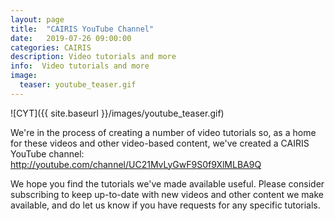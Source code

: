 ```yaml
---
layout: page
title:  "CAIRIS YouTube Channel"
date:   2019-07-26 09:00:00
categories: CAIRIS
description: Video tutorials and more
info:  Video tutorials and more
image:
  teaser: youtube_teaser.gif
---
```


![CYT]({{ site.baseurl }}/images/youtube_teaser.gif)

We're in the process of creating a number of video tutorials so, as a home for these videos and other video-based content, we've created a CAIRIS YouTube channel:  http://youtube.com/channel/UC21MvLyGwF9S0f9XlMLBA9Q

We hope you find the tutorials we've made available useful.  Please consider subscribing to keep up-to-date with new videos and other content we make available, and do let us know if you have requests for any specific tutorials.
